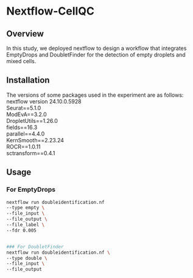 # Nextflow-CellQC

## Overview
In this study, we deployed nextflow to design a workflow that integrates EmptyDrops and DoubletFinder for the detection of empty droplets and mixed cells.

## Installation
The versions of some packages used in the experiment are as follows:
nextflow version 24.10.0.5928 \
Seurat==5.1.0 \
ModEvA==3.2.0 \
DropletUtils==1.26.0 \
fields==16.3 \
parallel==4.4.0 \
KernSmooth==2.23.24 \
ROCR==1.0.11 \
sctransform==0.4.1 


## Usage
### For EmptyDrops
```bash
nextflow run doubleidentification.nf
--type empty \
--file_input \
--file_output \ 
--file_label \
--fdr 0.005 


### For DoubletFinder
nextflow run doubleidentification.nf \
--type double \
--file_input \
--file_output 
